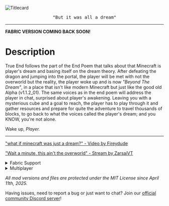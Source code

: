 ![Titlecard](https://cdn.modrinth.com/data/cached_images/d7da4a988c8ec07750167fda1a6e87f20bc94e1a.png)

<pre><div style="text-align: center;">"But it was all a dream"</div></pre>

<hr>

**FABRIC VERSION COMING BACK SOON!**

# Description
True End follows the part of the End Poem that talks about that Minecraft is player's dream and basing itself on the dream theory.
After defeating the dragon and jumping into the portal, the player will be met with not the overworld but the reality, the player woke up and is now *"Beyond The Dream"*, in a place that isn't like modern Minecraft but just like the good old Alpha (v1.1.2_01).
The same voices as in the end poem will address the player in chat, surprised about player's awakening. Leaving you with a mysterious cube and a goal to reach, the player has to play through it and gather resources and prepare for quite the adventure to travel thousands of blocks, to go back to what the voices called the player's dream; and you KNOW, you're not alone.

Wake up, *Player.*

<hr>

["what if minecraft was just a dream?" - Video by Fireydude](https://www.youtube.com/shorts/R-DQTwzGJao)

["Wait a minute, this ain't the overworld" - Stream by ZarsaiVT](https://www.youtube.com/watch?v=nx51FX1OW0Q)

<details>
<summary>Fabric Support</summary>
Written as of October 3rd 2025, we are constantly working on a official Fabric port of True End for newer versions. We are also trying to bring a bit of compatibility with KiltMC which will allow for early unofficial Fabric support with very minor mistakes etc.
</details>
<details>
<summary>Multiplayer</summary>
Mod is playable in multiplayer since version 1.4 and above.
</details>

_All mod versions and files are protected under the MIT License since April 11th, 2025._

Having issues, need to report a bug or just want to chat? Join our [official community Discord server](https://discord.gg/7D7CpcvgcA)!